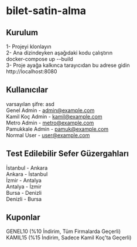 # bilet-satin-alma
## Kurulum
1- Projeyi klonlayın<br>
2- Ana dizindeyken aşağıdaki kodu çalıştırın<br>
docker-compose up --build<br>
3- Proje ayağa kalkınca tarayıcıdan bu adrese gidin<br>
http://localhost:8080<br>

## Kullanıcılar
varsayılan şifre: asd<br>
Genel Admin - admin@example.com<br>
Kamil Koç Admin - kamil@example.com<br>
Metro Admin - metro@example.com<br>
Pamukkale Admin - pamuk@example.com<br>
Normal User - user@example.com<br>

## Test Edilebilir Sefer Güzergahları
İstanbul - Ankara<br>
Ankara - İstanbul<br>
İzmir - Antalya<br>
Antalya - İzmir<br>
Bursa - Denizli<br>
Denizli - Bursa<br>

## Kuponlar
GENEL10 (%10 İndirim, Tüm Firmalarda Geçerli)<br>
KAMIL15 (%15 İndirim, Sadece Kamil Koç'ta Geçerli)<br>
